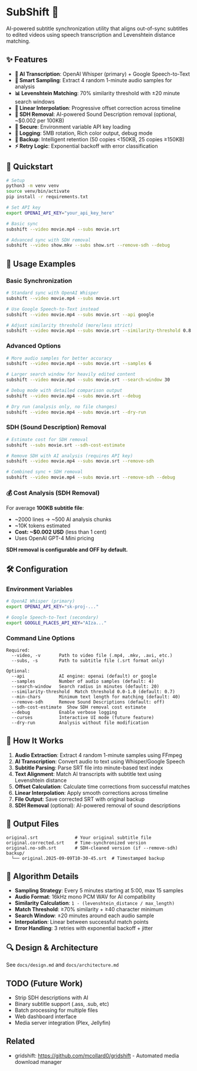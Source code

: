 # SubShift 🎯

AI-powered subtitle synchronization utility that aligns out-of-sync subtitles to edited videos using speech transcription and Levenshtein distance matching.

## ✨ Features

- **🤖 AI Transcription**: OpenAI Whisper (primary) + Google Speech-to-Text
- **🎯 Smart Sampling**: Extract 4 random 1-minute audio samples for analysis
- **📊 Levenshtein Matching**: 70% similarity threshold with ±20 minute search windows
- **🔄 Linear Interpolation**: Progressive offset correction across timeline
- **🧹 SDH Removal**: AI-powered Sound Description removal (optional, ~$0.002 per 100KB)
- **🔐 Secure**: Environment variable API key loading
- **📝 Logging**: 5MB rotation, Rich color output, debug mode
- **💾 Backup**: Intelligent retention (50 copies <150KB, 25 copies ≥150KB)
- **⚡ Retry Logic**: Exponential backoff with error classification

## 🚀 Quickstart

```bash
# Setup
python3 -m venv venv
source venv/bin/activate
pip install -r requirements.txt

# Set API key
export OPENAI_API_KEY="your_api_key_here"

# Basic sync
subshift --video movie.mp4 --subs movie.srt

# Advanced sync with SDH removal
subshift --video show.mkv --subs show.srt --remove-sdh --debug
```

## 📖 Usage Examples

### Basic Synchronization
```bash
# Standard sync with OpenAI Whisper
subshift --video movie.mp4 --subs movie.srt

# Use Google Speech-to-Text instead
subshift --video movie.mp4 --subs movie.srt --api google

# Adjust similarity threshold (more/less strict)
subshift --video movie.mp4 --subs movie.srt --similarity-threshold 0.8
```

### Advanced Options
```bash
# More audio samples for better accuracy
subshift --video movie.mp4 --subs movie.srt --samples 6

# Larger search window for heavily edited content
subshift --video movie.mp4 --subs movie.srt --search-window 30

# Debug mode with detailed comparison output
subshift --video movie.mp4 --subs movie.srt --debug

# Dry run (analysis only, no file changes)
subshift --video movie.mp4 --subs movie.srt --dry-run
```

### SDH (Sound Description) Removal
```bash
# Estimate cost for SDH removal
subshift --subs movie.srt --sdh-cost-estimate

# Remove SDH with AI analysis (requires API key)
subshift --video movie.mp4 --subs movie.srt --remove-sdh

# Combined sync + SDH removal
subshift --video movie.mp4 --subs movie.srt --remove-sdh --debug
```

### 💰 Cost Analysis (SDH Removal)

For average **100KB subtitle file**:
- ~2000 lines → ~500 AI analysis chunks
- ~10K tokens estimated
- **Cost: ~$0.002 USD** (less than 1 cent)
- Uses OpenAI GPT-4 Mini pricing

**SDH removal is configurable and OFF by default.**

## 🛠️ Configuration

### Environment Variables
```bash
# OpenAI Whisper (primary)
export OPENAI_API_KEY="sk-proj-..."

# Google Speech-to-Text (secondary) 
export GOOGLE_PLACES_API_KEY="AIza..."
```

### Command Line Options
```
Required:
  --video, -v       Path to video file (.mp4, .mkv, .avi, etc.)
  --subs, -s        Path to subtitle file (.srt format only)

Optional:
  --api             AI engine: openai (default) or google
  --samples         Number of audio samples (default: 4)
  --search-window   Search radius in minutes (default: 20)
  --similarity-threshold  Match threshold 0.0-1.0 (default: 0.7)
  --min-chars       Minimum text length for matching (default: 40)
  --remove-sdh      Remove Sound Descriptions (default: off)
  --sdh-cost-estimate  Show SDH removal cost estimate
  --debug           Enable verbose logging
  --curses          Interactive UI mode (future feature)
  --dry-run         Analysis without file modification
```

## 🔧 How It Works

1. **Audio Extraction**: Extract 4 random 1-minute samples using FFmpeg
2. **AI Transcription**: Convert audio to text using Whisper/Google Speech
3. **Subtitle Parsing**: Parse SRT file into minute-based text index
4. **Text Alignment**: Match AI transcripts with subtitle text using Levenshtein distance
5. **Offset Calculation**: Calculate time corrections from successful matches
6. **Linear Interpolation**: Apply smooth corrections across timeline
7. **File Output**: Save corrected SRT with original backup
8. **SDH Removal** (optional): AI-powered removal of sound descriptions

## 📁 Output Files

```
original.srt              # Your original subtitle file
original.corrected.srt    # Time-synchronized version
original.no-sdh.srt       # SDH-cleaned version (if --remove-sdh)
backup/
  └── original.2025-09-09T10-30-45.srt  # Timestamped backup
```

## 🧪 Algorithm Details

- **Sampling Strategy**: Every 5 minutes starting at 5:00, max 15 samples
- **Audio Format**: 16kHz mono PCM WAV for AI compatibility
- **Similarity Calculation**: `1 - (levenshtein_distance / max_length)`
- **Match Threshold**: ≥70% similarity + ≥40 character minimum
- **Search Window**: ±20 minutes around each audio sample
- **Interpolation**: Linear between successful match points
- **Error Handling**: 3 retries with exponential backoff + jitter

## 🔍 Design & Architecture
See `docs/design.md` and `docs/architecture.md`

## TODO (Future Work)
- Strip SDH descriptions with AI
- Binary subtitle support (.ass, .sub, etc)
- Batch processing for multiple files
- Web dashboard interface
- Media server integration (Plex, Jellyfin)

## Related
- gridshift: https://github.com/mcollard0/gridshift - Automated media download manager

